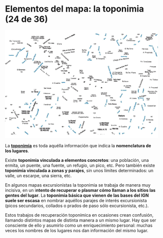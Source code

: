 # Elementos del mapa: la toponimia (24 de 36)

![Toponimia](img/Toponimia.jpg)

La [**toponimia**](http://es.wikipedia.org/wiki/Toponimia "Toponimia en Wikipedia") es toda aquélla información que indica la **nomenclatura de los lugares**.

Existe **toponimia vinculada a elementos concretos**: una población, una ermita, un puente, una fuente, un refugio, un pico, etc. Pero también existe **toponimia vinculada a zonas y parajes**, sin unos límites determinados: un valle, un escarpe, una sierra, etc.

En algunos mapas excursionistas la toponimia se trabaja de manera muy incisiva, en un i**ntento de recuperar o plasmar cómo llaman a los sitios las gentes del lugar**. La **toponimia básica que vienen de las bases del IGN suele ser escasa** en nombrar aquéllos parajes de interés excursionista (picos secundarios, collados o prados de paso sólo excursionista, etc.).

Estos trabajos de recuperación toponímica en ocasiones crean confusión, llamando distintos mapas de distinta manera a un mismo lugar. Hay que ser consciente de ello y asumirlo como un enriquecimiento personal: muchas veces los nombres de los lugares nos dan información del mismo lugar.

